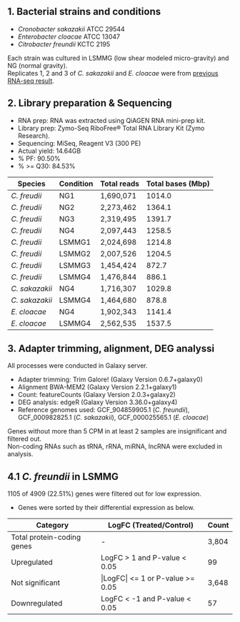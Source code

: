## 1. Bacterial strains and conditions
+ _Cronobacter sakazakii_ ATCC 29544
+ _Enterobacter cloacae_ ATCC 13047
+ _Citrobacter freundii_ KCTC 2195

Each strain was cultured in LSMMG (low shear modeled micro-gravity) and NG (normal gravity).  
Replicates 1, 2 and 3 of _C. sakazakii_ and _E. cloacae_ were from [previous RNA-seq result](https://github.com/cmkim1/BRL/blob/main/RNAseq240618.md).  

## 2. Library preparation & Sequencing
+ RNA prep: RNA was extracted using QiAGEN RNA mini-prep kit.
+ Library prep: Zymo-Seq RiboFree® Total RNA Library Kit (Zymo Research).
+ Sequencing: MiSeq, Reagent V3 (300 PE)
+ Actual yield: 14.64GB
+ % PF: 90.50%
+ % >= Q30: 84.53%
    
Species | Condition | Total reads | Total bases (Mbp)
--- | --- | --- | ---
_C. freudii_ | NG1 | 1,690,071 | 1014.0
_C. freudii_ | NG2 | 2,273,462 | 1364.1
_C. freudii_ | NG3 | 2,319,495 | 1391.7
_C. freudii_ | NG4 | 2,097,443 | 1258.5
_C. freudii_ | LSMMG1 | 2,024,698 | 1214.8
_C. freudii_ | LSMMG2 | 2,007,526 | 1204.5
_C. freudii_ | LSMMG3 | 1,454,424 | 872.7
_C. freudii_ | LSMMG4 | 1,476,844 | 886.1
_C. sakazakii_ | NG4 | 1,716,307 | 1029.8
_C. sakazakii_ | LSMMG4 | 1,464,680 | 878.8
_E. cloacae_ | NG4 | 1,902,343 | 1141.4
_E. cloacae_ | LSMMG4 | 2,562,535 | 1537.5

## 3. Adapter trimming, alignment, DEG analyssi  
All processes were conducted in Galaxy server.  
+ Adapter trimming: Trim Galore! (Galaxy Version 0.6.7+galaxy0)
+ Alignment BWA-MEM2 (Galaxy Version 2.2.1+galaxy1)
+ Count: featureCounts (Galaxy Version 2.0.3+galaxy2)
+ DEG analysis: edgeR (Galaxy Version 3.36.0+galaxy4)
+ Reference genomes used: GCF_904859905.1 (_C. freundii_), GCF_000982825.1 (_C. sakazakii_), GCF_000025565.1 (_E. cloacae_)

Genes without more than 5 CPM in at least 2 samples are insignificant and filtered out.  
Non-coding RNAs such as tRNA, rRNA, miRNA, lncRNA were excluded in analysis.



## 4.1 _C. freundii_ in LSMMG  
1105 of 4909 (22.51%) genes were filtered out for low expression.
+ Genes were sorted by their differential expression as below.

Category | LogFC (Treated/Control) | Count
---- | ---- | ----
Total protein-coding genes | - | 3,804
Upregulated | LogFC > 1 and P-value < 0.05 | 99
Not significant | \|LogFC\| <= 1 or P-value >= 0.05 | 3,648
Downregulated | LogFC < -1 and P-value < 0.05 | 57
